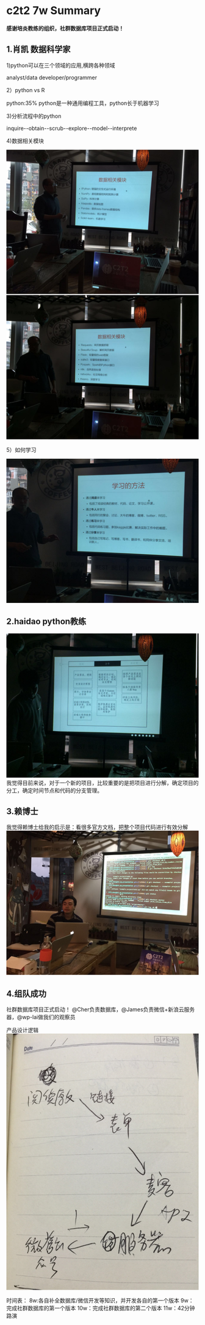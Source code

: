 # c2t2 7w Summary


**感谢培炎教练的组织，社群数据库项目正式启动！**

## 1.肖凯 数据科学家
1)python可以在三个领域的应用,横跨各种领域

analyst/data developer/programmer

2）python vs R

python:35% python是一种通用编程工具，python长于机器学习

3)分析流程中的python

inquire--obtain--scrub--explore--model--interprete

4)数据相关模块

![](data1.jpg)
![](data2.jpg)

5）如何学习

![](learn1.jpg)



## 2.haidao  python教练

![](haidao.jpg)
我觉得目前来说，对于一个新的项目，比较重要的是把项目进行分解，确定项目的分工，确定时间节点和代码的分支管理。



## 3.赖博士
我觉得赖博士给我的启示是：看很多官方文档，把整个项目代码进行有效分解
![](lai.jpg)



## 4.组队成功

社群数据库项目正式启动！
@Cher负责数据库，@James负责微信+新浪云服务器，@wp-lai做我们的观察员

产品设计逻辑
![](communitydata1.jpg)


时间表：
8w:各自补全数据库/微信开发等知识，并开发各自的第一个版本
9w：完成社群数据库的第一个版本
10w：完成社群数据库的第二个版本
11w：42分钟路演





















